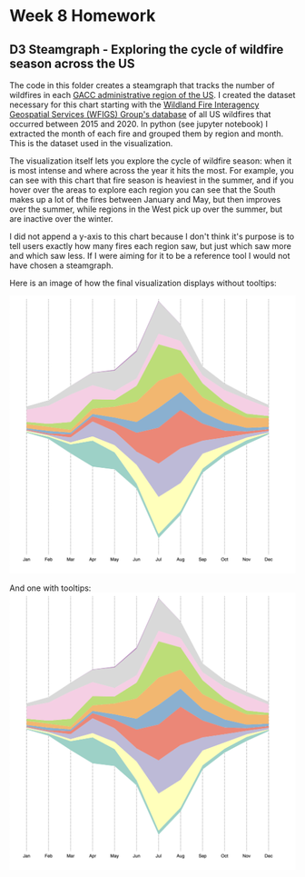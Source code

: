 
Week 8 Homework
===============

D3 Steamgraph - Exploring the cycle of wildfire season across the US
---------------------

The code in this folder creates a steamgraph that tracks the number of 
wildfires in each [GACC administrative region of the
US](https://gacc.nifc.gov/). I created the dataset necessary for this chart
starting with the [Wildland Fire Interagency Geospatial Services (WFIGS) Group's
database](https://data-nifc.opendata.arcgis.com/search?tags=Category%2Chistoric_wildlandfire_opendata) of all US wildfires that occurred between 2015 and 2020. In python
(see jupyter notebook) I extracted the month of each fire and grouped them by
region and month. This is the dataset used in the visualization.

The visualization itself lets you explore the cycle of wildfire season: when it
is most intense and where across the year it hits the most. For example, you
can see with this chart that fire season is heaviest in the summer, and if you
hover over the areas to explore each region you can see that the South makes up
a lot of the fires between January and May, but then improves over the summer,
while regions in the West pick up over the summer, but are inactive over the winter.

I did not append a y-axis to this chart because I don't think it's purpose is
to tell users exactly how many fires each region saw, but just which saw more
and which saw less. If I were aiming for it to be a reference tool I would not
have chosen a steamgraph.


Here is an image of how the final visualization displays without tooltips:

![final_plot](chart_without_tooltip.png "steamchart")

And one with tooltips: ![final_plot_tooltip](chart_without_tooltip.png "steamchart tooltips")
